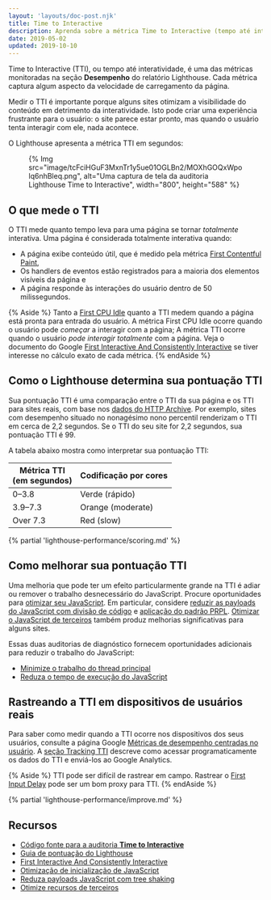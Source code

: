 ```yaml
---
layout: 'layouts/doc-post.njk'
title: Time to Interactive
description: Aprenda sobre a métrica Time to Interactive (tempo até interatividade) da Lighthouse e como medir e otimizá-la.
date: 2019-05-02
updated: 2019-10-10
---
```


Time to Interactive (TTI), ou tempo até interatividade, é uma das métricas monitoradas na seção **Desempenho** do relatório Lighthouse. Cada métrica captura algum aspecto da velocidade de carregamento da página.

Medir o TTI é importante porque alguns sites otimizam a visibilidade do conteúdo em detrimento da interatividade. Isto pode criar uma experiência frustrante para o usuário: o site parece estar pronto, mas quando o usuário tenta interagir com ele, nada acontece.

O Lighthouse apresenta a métrica TTI em segundos:

<figure>   {% Img src="image/tcFciHGuF3MxnTr1y5ue01OGLBn2/MOXhGOQxWpolq6nhBleq.png", alt="Uma captura de tela da auditoria Lighthouse Time to Interactive", width="800", height="588" %}</figure>

## O que mede o TTI

O TTI mede quanto tempo leva para uma página se tornar *totalmente* interativa. Uma página é considerada totalmente interativa quando:

- A página exibe conteúdo útil, que é medido pela métrica [First Contentful Paint](https://web.dev/fcp/),
- Os handlers de eventos estão registrados para a maioria dos elementos visíveis da página e
- A página responde às interações do usuário dentro de 50 milissegundos.

{% Aside %} Tanto a [First CPU Idle](/docs/lighthouse/performance/first-cpu-idle/) quanto a TTI medem quando a página está pronta para entrada do usuário. A métrica First CPU Idle ocorre quando o usuário pode *começar* a interagir com a página; A métrica TTI ocorre quando o usuário *pode interagir totalmente* com a página. Veja o documento do Google [First Interactive And Consistently Interactive](https://docs.google.com/document/d/1GGiI9-7KeY3TPqS3YT271upUVimo-XiL5mwWorDUD4c/edit) se tiver interesse no cálculo exato de cada métrica. {% endAside %}

## Como o Lighthouse determina sua pontuação TTI

Sua pontuação TTI é uma comparação entre o TTI da sua página e os TTI para sites reais, com base nos [dados do HTTP Archive](https://httparchive.org/reports/loading-speed#ttci). Por exemplo, sites com desempenho situado no nonagésimo nono percentil renderizam o TTI em cerca de 2,2 segundos. Se o TTI do seu site for 2,2 segundos, sua pontuação TTI é 99.

A tabela abaixo mostra como interpretar sua pontuação TTI:

<div class="table-wrapper scrollbar">
  <table>
    <thead>
      <tr>
        <th>Métrica TTI<br> (em segundos)</th>
        <th>Codificação por cores</th>
      </tr>
    </thead>
    <tbody>
      <tr>
        <td>0–3.8</td>
        <td>Verde (rápido)</td>
      </tr>
      <tr>
        <td>3.9–7.3</td>
        <td>Orange (moderate)</td>
      </tr>
      <tr>
        <td>Over 7.3</td>
        <td>Red (slow)</td>
      </tr>
    </tbody>
  </table>
</div>

{% partial 'lighthouse-performance/scoring.md' %}

## Como melhorar sua pontuação TTI

Uma melhoria que pode ter um efeito particularmente grande na TTI é adiar ou remover o trabalho desnecessário do JavaScript. Procure oportunidades para [otimizar seu JavaScript](https://web.dev/fast/#optimize-your-javascript). Em particular, considere [reduzir as payloads do JavaScript com divisão de código](https://web.dev/reduce-javascript-payloads-with-code-splitting/) e [aplicação do padrão PRPL](https://web.dev/apply-instant-loading-with-prpl/). [Otimizar o JavaScript de terceiros](https://web.dev/fast/#optimize-your-third-party-resources) também produz melhorias significativas para alguns sites.

Essas duas auditorias de diagnóstico fornecem oportunidades adicionais para reduzir o trabalho do JavaScript:

- [Minimize o trabalho do thread principal](/docs/lighthouse/performance/mainthread-work-breakdown/)
- [Reduza o tempo de execução do JavaScript](/docs/lighthouse/performance/bootup-time/)

## Rastreando a TTI em dispositivos de usuários reais

Para saber como medir quando a TTI ocorre nos dispositivos dos seus usuários, consulte a página Google [Métricas de desempenho centradas no usuário](https://developers.google.com/web/fundamentals/performance/user-centric-performance-metrics). A [seção Tracking TTI](https://developers.google.com/web/fundamentals/performance/user-centric-performance-metrics#tracking_tti) descreve como acessar programaticamente os dados do TTI e enviá-los ao Google Analytics.

{% Aside %} TTI pode ser difícil de rastrear em campo. Rastrear o [First Input Delay](https://developers.google.com/web/updates/2018/05/first-input-delay) pode ser um bom proxy para TTI. {% endAside %}

{% partial 'lighthouse-performance/improve.md' %}

## Recursos

- [Código fonte para a auditoria **Time to Interactive**](https://github.com/GoogleChrome/lighthouse/blob/master/lighthouse-core/audits/metrics/interactive.js)
- [Guia de pontuação do Lighthouse](/docs/lighthouse/performance/performance-scoring)
- [First Interactive And Consistently Interactive](https://docs.google.com/document/d/1GGiI9-7KeY3TPqS3YT271upUVimo-XiL5mwWorDUD4c/edit)
- [Otimização de inicialização de JavaScript](https://developers.google.com/web/fundamentals/performance/optimizing-content-efficiency/javascript-startup-optimization/)
- [Reduza payloads JavaScript com tree shaking](https://developers.google.com/web/fundamentals/performance/optimizing-javascript/tree-shaking/)
- [Otimize recursos de terceiros](https://web.dev/fast/#optimize-your-third-party-resources)
